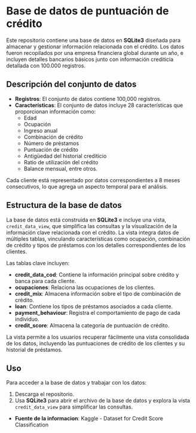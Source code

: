 # Base de datos de puntuación de crédito

Este repositorio contiene una base de datos en **SQLite3** diseñada para almacenar y gestionar información relacionada con el crédito. Los datos fueron recopilados por una empresa financiera global durante un año, e incluyen detalles bancarios básicos junto con información crediticia detallada con 100.000 registros.

## Descripción del conjunto de datos

- **Registros**: El conjunto de datos contiene 100,000 registros.
- **Características**: El conjunto de datos incluye 28 características que proporcionan información como:
  - Edad
  - Ocupación
  - Ingreso anual
  - Combinación de crédito
  - Número de préstamos
  - Puntuación de crédito
  - Antigüedad del historial crediticio
  - Ratio de utilización del crédito
  - Balance mensual, entre otros.

Cada cliente está representado por datos correspondientes a 8 meses consecutivos, lo que agrega un aspecto temporal para el análisis.

## Estructura de la base de datos

La base de datos está construida en **SQLite3** e incluye una vista, `credit_data_view`, que simplifica las consultas y la visualización de la información clave relacionada con el crédito. La vista integra datos de múltiples tablas, vinculando características como ocupación, combinación de crédito y tipos de préstamos con los detalles correspondientes de los clientes.

Las tablas clave incluyen:
- **credit_data_cod**: Contiene la información principal sobre crédito y banca para cada cliente.
- **ocupaciones**: Relaciona las ocupaciones de los clientes.
- **credit_mix**: Almacena información sobre el tipo de combinación de crédito.
- **loan**: Contiene los tipos de préstamos asociados a cada cliente.
- **payment_behaviour**: Registra el comportamiento de pago de cada individuo.
- **credit_score**: Almacena la categoría de puntuación de crédito.

La vista permite a los usuarios recuperar fácilmente una vista consolidada de los datos, incluyendo las puntuaciones de crédito de los clientes y su historial de préstamos.

## Uso

Para acceder a la base de datos y trabajar con los datos:
1. Descarga el repositorio.
2. Usa **SQLite3** para abrir el archivo de la base de datos y explora la vista `credit_data_view` para simplificar las consultas.


- **Fuente de la informacion**: Kaggle - Dataset for Credit Score Classification
<!--  https://www.kaggle.com/datasets/ayushsharma0812/dataset-for-credit-score-classification/data
